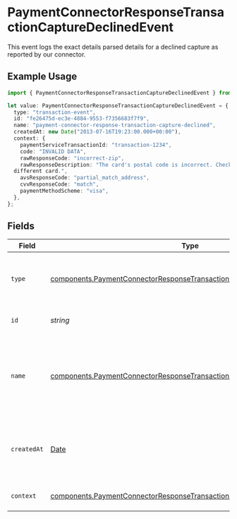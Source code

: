 # PaymentConnectorResponseTransactionCaptureDeclinedEvent

This event logs the exact details parsed details for a declined capture
as reported by our connector.

## Example Usage

```typescript
import { PaymentConnectorResponseTransactionCaptureDeclinedEvent } from "@gr4vy/sdk/models/components";

let value: PaymentConnectorResponseTransactionCaptureDeclinedEvent = {
  type: "transaction-event",
  id: "fe26475d-ec3e-4884-9553-f7356683f7f9",
  name: "payment-connector-response-transaction-capture-declined",
  createdAt: new Date("2013-07-16T19:23:00.000+00:00"),
  context: {
    paymentServiceTransactionId: "transaction-1234",
    code: "INVALID DATA",
    rawResponseCode: "incorrect-zip",
    rawResponseDescription: "The card's postal code is incorrect. Check the card's postal code or use a
  different card.",
    avsResponseCode: "partial_match_address",
    cvvResponseCode: "match",
    paymentMethodScheme: "visa",
  },
};
```

## Fields

| Field                                                                                                                                                                  | Type                                                                                                                                                                   | Required                                                                                                                                                               | Description                                                                                                                                                            | Example                                                                                                                                                                |
| ---------------------------------------------------------------------------------------------------------------------------------------------------------------------- | ---------------------------------------------------------------------------------------------------------------------------------------------------------------------- | ---------------------------------------------------------------------------------------------------------------------------------------------------------------------- | ---------------------------------------------------------------------------------------------------------------------------------------------------------------------- | ---------------------------------------------------------------------------------------------------------------------------------------------------------------------- |
| `type`                                                                                                                                                                 | [components.PaymentConnectorResponseTransactionCaptureDeclinedEventType](../../models/components/paymentconnectorresponsetransactioncapturedeclinedeventtype.md)       | :heavy_minus_sign:                                                                                                                                                     | The type of this resource. Is always `transaction-event`.                                                                                                              | transaction-event                                                                                                                                                      |
| `id`                                                                                                                                                                   | *string*                                                                                                                                                               | :heavy_minus_sign:                                                                                                                                                     | The unique identifier for this event.                                                                                                                                  | fe26475d-ec3e-4884-9553-f7356683f7f9                                                                                                                                   |
| `name`                                                                                                                                                                 | [components.PaymentConnectorResponseTransactionCaptureDeclinedEventName](../../models/components/paymentconnectorresponsetransactioncapturedeclinedeventname.md)       | :heavy_minus_sign:                                                                                                                                                     | The name of this resource. Is always `payment-connector-response-transaction-capture-declined`.                                                                        | payment-connector-response-transaction-capture-declined                                                                                                                |
| `createdAt`                                                                                                                                                            | [Date](https://developer.mozilla.org/en-US/docs/Web/JavaScript/Reference/Global_Objects/Date)                                                                          | :heavy_minus_sign:                                                                                                                                                     | The date and time when this transaction was created in our system.                                                                                                     | 2013-07-16T19:23:00.000+00:00                                                                                                                                          |
| `context`                                                                                                                                                              | [components.PaymentConnectorResponseTransactionCaptureDeclinedEventContext](../../models/components/paymentconnectorresponsetransactioncapturedeclinedeventcontext.md) | :heavy_minus_sign:                                                                                                                                                     | Additional context for this event.                                                                                                                                     |                                                                                                                                                                        |